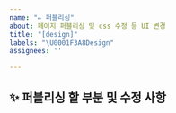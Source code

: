 ```yaml
---
name: "✏️ 퍼블리싱"
about: 페이지 퍼블리싱 및 css 수정 등 UI 변경
title: "[design]"
labels: "\U0001F3A8Design"
assignees: ''

---
```


## ✨ 퍼블리싱 할 부분 및 수정 사항

<br>
